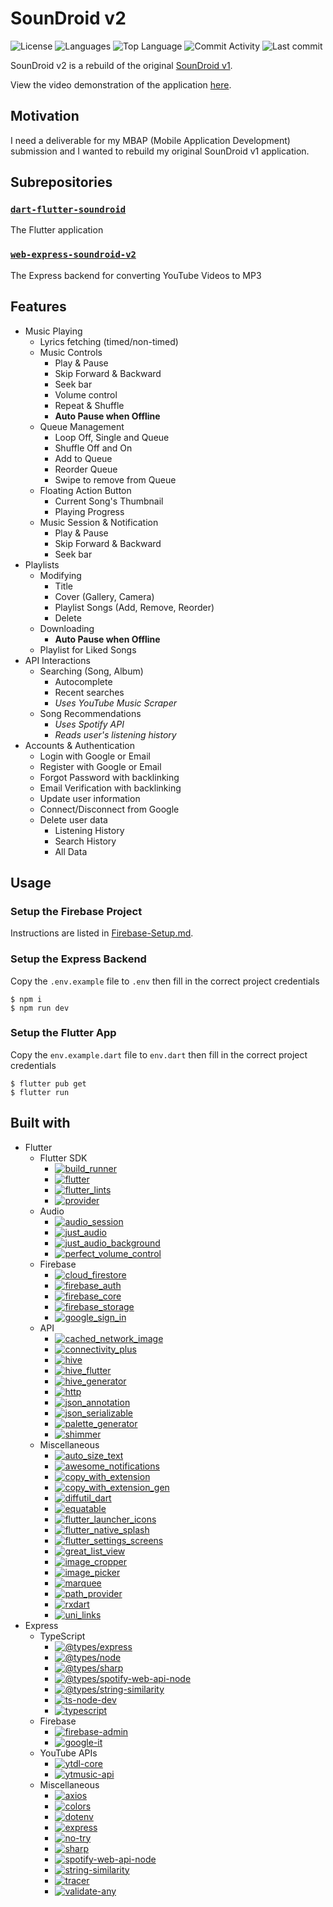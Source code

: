 # SounDroid v2

![License](https://img.shields.io/github/license/zS1L3NT/soundroid-v2?style=for-the-badge) ![Languages](https://img.shields.io/github/languages/count/zS1L3NT/soundroid-v2?style=for-the-badge) ![Top Language](https://img.shields.io/github/languages/top/zS1L3NT/soundroid-v2?style=for-the-badge) ![Commit Activity](https://img.shields.io/github/commit-activity/y/zS1L3NT/soundroid-v2?style=for-the-badge) ![Last commit](https://img.shields.io/github/last-commit/zS1L3NT/soundroid-v2?style=for-the-badge)

SounDroid v2 is a rebuild of the original [SounDroid v1](https://github.com/zS1L3NT/soundroid-v1).

View the video demonstration of the application [here](https://youtu.be/74Z8wLyDtRU).

## Motivation

I need a deliverable for my MBAP (Mobile Application Development) submission and I wanted to rebuild my original SounDroid v1 application.

## Subrepositories

### [`dart-flutter-soundroid`](dart-flutter-soundroid)

The Flutter application

### [`web-express-soundroid-v2`](web-express-soundroid-v2)

The Express backend for converting YouTube Videos to MP3

## Features

-   Music Playing
    -   Lyrics fetching (timed/non-timed)
    -   Music Controls
        -   Play & Pause
        -   Skip Forward & Backward
        -   Seek bar
        -   Volume control
        -   Repeat & Shuffle
        -   **Auto Pause when Offline**
    -   Queue Management
        -   Loop Off, Single and Queue
        -   Shuffle Off and On
        -   Add to Queue
        -   Reorder Queue
        -   Swipe to remove from Queue
    -   Floating Action Button
        -   Current Song's Thumbnail
        -   Playing Progress
    -   Music Session & Notification
        -   Play & Pause
        -   Skip Forward & Backward
        -   Seek bar
-   Playlists
    -   Modifying
        -   Title
        -   Cover (Gallery, Camera)
        -   Playlist Songs (Add, Remove, Reorder)
        -   Delete
    -   Downloading
        -   **Auto Pause when Offline**
    -   Playlist for Liked Songs
-   API Interactions
    -   Searching (Song, Album)
        -   Autocomplete
        -   Recent searches
        -   _Uses YouTube Music Scraper_
    -   Song Recommendations
        -   _Uses Spotify API_
        -   _Reads user's listening history_
-   Accounts & Authentication
    -   Login with Google or Email
    -   Register with Google or Email
    -   Forgot Password with backlinking
    -   Email Verification with backlinking
    -   Update user information
    -   Connect/Disconnect from Google
    -   Delete user data
        -   Listening History
        -   Search History
        -   All Data

## Usage

### Setup the Firebase Project

Instructions are listed in [Firebase-Setup.md](Firebase-Setup.md).

### Setup the Express Backend

Copy the `.env.example` file to `.env` then fill in the correct project credentials

```
$ npm i
$ npm run dev
```

### Setup the Flutter App

Copy the `env.example.dart` file to `env.dart` then fill in the correct project credentials

```
$ flutter pub get
$ flutter run
```

## Built with

-   Flutter
    -   Flutter SDK
        -   [![build_runner](https://img.shields.io/badge/build_runner-%5E2.1.11-blue?style=flat-square)](https://pub.dev/packages/build_runner)
        -   [![flutter](https://img.shields.io/badge/flutter-sdk-blue?style=flat-square)](https://flutter.dev/)
        -   [![flutter_lints](https://img.shields.io/badge/flutter_lints-%5E1.0.0-blue?style=flat-square)](https://pub.dev/packages/flutter_lints)
        -   [![provider](https://img.shields.io/badge/provider-%5E6.0.2-blue?style=flat-square)](https://pub.dev/packages/provider)
    -   Audio
        -   [![audio_session](https://img.shields.io/badge/audio_session-%5E0.1.7-blue?style=flat-square)](https://pub.dev/packages/audio_session)
        -   [![just_audio](https://img.shields.io/badge/just_audio-%5E0.9.24-blue?style=flat-square)](https://pub.dev/packages/just_audio)
        -   [![just_audio_background](https://img.shields.io/badge/just_audio_background-%5E0.0.1--beta.5-blue?style=flat-square)](https://pub.dev/packages/just_audio_background)
        -   [![perfect_volume_control](https://img.shields.io/badge/perfect_volume_control-%5E1.0.5-blue?style=flat-square)](https://pub.dev/packages/perfect_volume_control)
    -   Firebase
        -   [![cloud_firestore](https://img.shields.io/badge/cloud_firestore-%5E3.1.17-blue?style=flat-square)](https://pub.dev/packages/cloud_firestore)
        -   [![firebase_auth](https://img.shields.io/badge/firebase_auth-%5E3.4.0-blue?style=flat-square)](https://pub.dev/packages/firebase_auth)
        -   [![firebase_core](https://img.shields.io/badge/firebase_core-%5E1.15.0-blue?style=flat-square)](https://pub.dev/packages/firebase_core)
        -   [![firebase_storage](https://img.shields.io/badge/firebase_storage-%5E10.2.18-blue?style=flat-square)](https://pub.dev/packages/firebase_storage)
        -   [![google_sign_in](https://img.shields.io/badge/google_sign_in-%5E5.3.3-blue?style=flat-square)](https://pub.dev/packages/google_sign_in)
    -   API
        -   [![cached_network_image](https://img.shields.io/badge/cached_network_image-%5E3.2.0-blue?style=flat-square)](https://pub.dev/packages/cached_network_image)
        -   [![connectivity_plus](https://img.shields.io/badge/connectivity_plus-%5E2.3.5-blue?style=flat-square)](https://pub.dev/packages/connectivity_plus)
        -   [![hive](https://img.shields.io/badge/hive-%5E2.2.1-blue?style=flat-square)](https://pub.dev/packages/hive)
        -   [![hive_flutter](https://img.shields.io/badge/hive_flutter-%5E1.1.0-blue?style=flat-square)](https://pub.dev/packages/hive_flutter)
        -   [![hive_generator](https://img.shields.io/badge/hive_generator-%5E1.1.3-blue?style=flat-square)](https://pub.dev/packages/hive_generator)
        -   [![http](https://img.shields.io/badge/http-%5E0.13.4-blue?style=flat-square)](https://pub.dev/packages/http)
        -   [![json_annotation](https://img.shields.io/badge/json_annotation-%5E4.5.0-blue?style=flat-square)](https://pub.dev/packages/json_annotation)
        -   [![json_serializable](https://img.shields.io/badge/json_serializable-%5E6.2.0-blue?style=flat-square)](https://pub.dev/packages/json_serializable)
        -   [![palette_generator](https://img.shields.io/badge/palette_generator-%5E0.3.3-blue?style=flat-square)](https://pub.dev/packages/palette_generator)
        -   [![shimmer](https://img.shields.io/badge/shimmer-%5E2.0.0-blue?style=flat-square)](https://pub.dev/packages/shimmer)
    -   Miscellaneous
        -   [![auto_size_text](https://img.shields.io/badge/auto_size_text-%5E3.0.0-blue?style=flat-square)](https://pub.dev/packages/auto_size_text)
        -   [![awesome_notifications](https://img.shields.io/badge/awesome_notifications-%5E0.6.21-blue?style=flat-square)](https://pub.dev/packages/awesome_notifications)
        -   [![copy_with_extension](https://img.shields.io/badge/copy_with_extension-%5E4.0.0-blue?style=flat-square)](https://pub.dev/packages/copy_with_extension)
        -   [![copy_with_extension_gen](https://img.shields.io/badge/copy_with_extension_gen-%5E4.0.0-blue?style=flat-square)](https://pub.dev/packages/copy_with_extension_gen)
        -   [![diffutil_dart](https://img.shields.io/badge/diffutil_dart-%5E3.0.0-blue?style=flat-square)](https://pub.dev/packages/diffutil_dart)
        -   [![equatable](https://img.shields.io/badge/equatable-%5E2.0.3-blue?style=flat-square)](https://pub.dev/packages/equatable)
        -   [![flutter_launcher_icons](https://img.shields.io/badge/flutter_launcher_icons-%5E0.9.2-blue?style=flat-square)](https://pub.dev/packages/flutter_launcher_icons)
        -   [![flutter_native_splash](https://img.shields.io/badge/flutter_native_splash-%5E2.1.6-blue?style=flat-square)](https://pub.dev/packages/flutter_native_splash)
        -   [![flutter_settings_screens](https://img.shields.io/badge/flutter_settings_screens-%5E0.3.2--null--safety-blue?style=flat-square)](https://pub.dev/packages/flutter_settings_screens)
        -   [![great_list_view](https://img.shields.io/badge/great_list_view-%5E0.1.4-blue?style=flat-square)](https://pub.dev/packages/great_list_view)
        -   [![image_cropper](https://img.shields.io/badge/image_cropper-%5E2.0.3-blue?style=flat-square)](https://pub.dev/packages/image_cropper)
        -   [![image_picker](https://img.shields.io/badge/image_picker-%5E0.8.5%2B3-blue?style=flat-square)](https://pub.dev/packages/image_picker)
        -   [![marquee](https://img.shields.io/badge/marquee-%5E2.2.1-blue?style=flat-square)](https://pub.dev/packages/marquee)
        -   [![path_provider](https://img.shields.io/badge/path_provider-%5E2.0.11-blue?style=flat-square)](https://pub.dev/packages/path_provider)
        -   [![rxdart](https://img.shields.io/badge/rxdart-%5E0.27.4-blue?style=flat-square)](https://pub.dev/packages/rxdart)
        -   [![uni_links](https://img.shields.io/badge/uni_links-%5E0.5.1-blue?style=flat-square)](https://pub.dev/packages/uni_links)
-   Express
    -   TypeScript
        -   [![@types/express](https://img.shields.io/github/package-json/dependency-version/zS1L3NT/web-express-soundroid-v2/dev/@types/express?style=flat-square)](https://npmjs.com/package/@types/express)
        -   [![@types/node](https://img.shields.io/github/package-json/dependency-version/zS1L3NT/web-express-soundroid-v2/dev/@types/node?style=flat-square)](https://npmjs.com/package/@types/node)
        -   [![@types/sharp](https://img.shields.io/github/package-json/dependency-version/zS1L3NT/web-express-soundroid-v2/dev/@types/sharp?style=flat-square)](https://npmjs.com/package/@types/sharp)
        -   [![@types/spotify-web-api-node](https://img.shields.io/github/package-json/dependency-version/zS1L3NT/web-express-soundroid-v2/dev/@types/spotify-web-api-node?style=flat-square)](https://npmjs.com/package/@types/spotify-web-api-node)
        -   [![@types/string-similarity](https://img.shields.io/github/package-json/dependency-version/zS1L3NT/web-express-soundroid-v2/dev/@types/string-similarity?style=flat-square)](https://npmjs.com/package/@types/string-similarity)
        -   [![ts-node-dev](https://img.shields.io/github/package-json/dependency-version/zS1L3NT/web-express-soundroid-v2/dev/ts-node-dev?style=flat-square)](https://npmjs.com/package/ts-node-dev)
        -   [![typescript](https://img.shields.io/github/package-json/dependency-version/zS1L3NT/web-express-soundroid-v2/dev/typescript?style=flat-square)](https://npmjs.com/package/typescript)
    -   Firebase
        -   [![firebase-admin](https://img.shields.io/github/package-json/dependency-version/zS1L3NT/web-express-soundroid-v2/firebase-admin?style=flat-square)](https://npmjs.com/package/firebase-admin)
        -   [![google-it](https://img.shields.io/github/package-json/dependency-version/zS1L3NT/web-express-soundroid-v2/google-it?style=flat-square)](https://npmjs.com/package/google-it)
    -   YouTube APIs
        -   [![ytdl-core](https://img.shields.io/github/package-json/dependency-version/zS1L3NT/web-express-soundroid-v2/ytdl-core?style=flat-square)](https://npmjs.com/package/ytdl-core)
        -   [![ytmusic-api](https://img.shields.io/github/package-json/dependency-version/zS1L3NT/web-express-soundroid-v2/ytmusic-api?style=flat-square)](https://npmjs.com/package/ytmusic-api)
    -   Miscellaneous
        -   [![axios](https://img.shields.io/github/package-json/dependency-version/zS1L3NT/web-express-soundroid-v2/axios?style=flat-square)](https://npmjs.com/package/axios)
        -   [![colors](https://img.shields.io/github/package-json/dependency-version/zS1L3NT/web-express-soundroid-v2/colors?style=flat-square)](https://npmjs.com/package/colors)
        -   [![dotenv](https://img.shields.io/github/package-json/dependency-version/zS1L3NT/web-express-soundroid-v2/dotenv?style=flat-square)](https://npmjs.com/package/dotenv)
        -   [![express](https://img.shields.io/github/package-json/dependency-version/zS1L3NT/web-express-soundroid-v2/express?style=flat-square)](https://npmjs.com/package/express)
        -   [![no-try](https://img.shields.io/github/package-json/dependency-version/zS1L3NT/web-express-soundroid-v2/no-try?style=flat-square)](https://npmjs.com/package/no-try)
        -   [![sharp](https://img.shields.io/github/package-json/dependency-version/zS1L3NT/web-express-soundroid-v2/sharp?style=flat-square)](https://npmjs.com/package/sharp)
        -   [![spotify-web-api-node](https://img.shields.io/github/package-json/dependency-version/zS1L3NT/web-express-soundroid-v2/spotify-web-api-node?style=flat-square)](https://npmjs.com/package/spotify-web-api-node)
        -   [![string-similarity](https://img.shields.io/github/package-json/dependency-version/zS1L3NT/web-express-soundroid-v2/string-similarity?style=flat-square)](https://npmjs.com/package/string-similarity)
        -   [![tracer](https://img.shields.io/github/package-json/dependency-version/zS1L3NT/web-express-soundroid-v2/tracer?style=flat-square)](https://npmjs.com/package/tracer)
        -   [![validate-any](https://img.shields.io/github/package-json/dependency-version/zS1L3NT/web-express-soundroid-v2/validate-any?style=flat-square)](https://npmjs.com/package/validate-any)